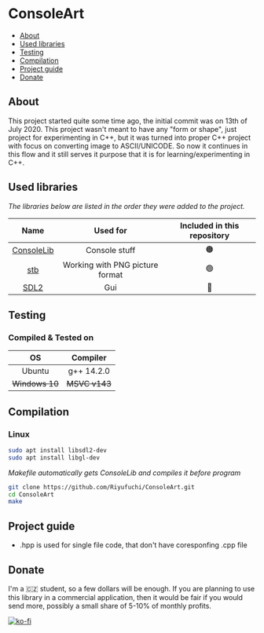 # ConsoleArt

- [About](#about)
- [Used libraries](#used-libraries)
- [Testing](#testing)
- [Compilation](#compilation)
- [Project guide](#project-guide)
- [Donate](#donate)

## About

This project started quite some time ago, the initial commit was on 13th of July 2020. This project wasn't meant to have any "form or shape", just project for experimenting in C++, but it was turned into proper C++ project with focus on converting image to ASCII/UNICODE. So now it continues in this flow and it still serves it purpose that it is for learning/experimenting in C++.

## Used libraries

*The libraries below are listed in the order they were added to the project.*

| Name | Used for | Included in this repository |
| :------: | :----------: | :---: |
| [ConsoleLib](https://github.com/Riyufuchi/ConsoleLib) | Console stuff | 🟠 |
| [stb](https://github.com/nothings/stb) | Working with PNG picture format | 🟢 |
| [SDL2](https://www.libsdl.org/) | Gui | 🔴 |

## Testing

### Compiled & Tested on

| OS | Compiler |
| :------: | :----------: |
| Ubuntu | g++ 14.2.0 |
| <s>Windows 10</s> | <s>MSVC v143</s> |

## Compilation

  ### Linux

   ```bash
   sudo apt install libsdl2-dev
   sudo apt install libgl-dev
   ```
  
  *Makefile automatically gets ConsoleLib and compiles it before program*
  
   ```bash
   git clone https://github.com/Riyufuchi/ConsoleArt.git
   cd ConsoleArt
   make
   ```

## Project guide

- .hpp is used for single file code, that don't have coresponfing .cpp file

## Donate

I'm a 🇨🇿 student, so a few dollars will be enough. If you are planning to use this library in a commercial application, then it would be fair if you would send more, possibly a small share of 5-10% of monthly profits.

[![ko-fi](https://ko-fi.com/img/githubbutton_sm.svg)](https://ko-fi.com/P5P11WTFL)
